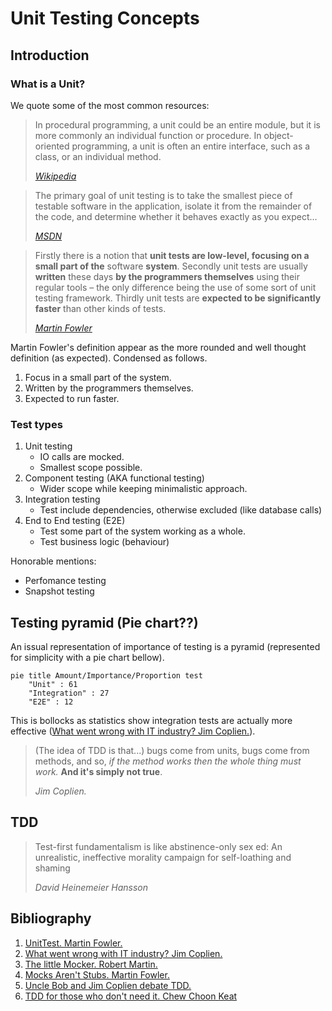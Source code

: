 # Unit Testing Concepts

## Introduction

### What is a Unit?
We quote some of the most common resources:
 > In procedural programming, a unit could be an entire module, but it is more commonly an individual function or procedure. In object-oriented programming, a unit is often an entire interface, such as a class, or an individual method.
 >
 >*[Wikipedia](https://en.wikipedia.org/wiki/Unit_testing#:~:text=Unit%20tests%20are%20typically%20automated,an%20individual%20function%20or%20procedure.)*  

> The primary goal of unit testing is to take the smallest piece of testable software in the application, isolate it from the remainder of the code, and determine whether it behaves exactly as you expect…
>
>*[MSDN](https://msdn.microsoft.com/en-us/library/aa292197(v=vs.71).aspx)*

>Firstly there is a notion that **unit tests are low-level, focusing on a small part of the** software **system**. Secondly unit tests are usually **written** these days **by the programmers themselves** using their regular tools – the only difference being the use of some sort of unit testing framework. Thirdly unit tests are **expected to be significantly faster** than other kinds of tests.
>
>*[Martin Fowler](https://martinfowler.com/bliki/UnitTest.html)*


Martin Fowler's definition appear as the more rounded and well thought definition (as expected). Condensed as follows.
1. Focus in a small part of the system.
1. Written by the programmers themselves.
1. Expected to run faster.

### Test types
1. Unit testing
    - IO calls are mocked.
    - Smallest scope possible.
2. Component testing (AKA functional testing)
    - Wider scope while keeping minimalistic approach.
3. Integration testing
    - Test include dependencies, otherwise excluded (like database calls)
4. End to End testing (E2E)
    - Test some part of the system working as a whole.
    - Test business logic (behaviour)

Honorable mentions:

- Perfomance testing
- Snapshot testing

## Testing pyramid (Pie chart??)
An issual representation of importance of testing is a pyramid (represented for simplicity with a pie chart bellow).

```mermaid
pie title Amount/Importance/Proportion test
    "Unit" : 61
    "Integration" : 27
    "E2E" : 12
```
This is bollocks as statistics show integration tests are actually more effective ([What went wrong with IT industry? Jim Coplien.](https://www.youtube.com/watch?v=gPP7Bleg214&ab_channel=FooCafe)).

> (The idea of TDD is that...) bugs come from units, bugs come from methods, and so, *if the method works then the whole thing must work.* **And it's simply not true**.
>
> *Jim Coplien.*

## TDD
>Test-first fundamentalism is like abstinence-only sex ed: An unrealistic, ineffective morality campaign for self-loathing and shaming
>
>*David Heinemeier Hansson*

## Bibliography
1. [UnitTest. Martin Fowler.](https://martinfowler.com/bliki/UnitTest.html)
1. [What went wrong with IT industry? Jim Coplien.](https://www.youtube.com/watch?v=gPP7Bleg214&ab_channel=FooCafe)
1. [The little Mocker. Robert Martin.](https://blog.cleancoder.com/uncle-bob/2014/05/14/TheLittleMocker.html)
1. [Mocks Aren't Stubs. Martin Fowler.](https://martinfowler.com/articles/mocksArentStubs.html)
1. [Uncle Bob and Jim Coplien debate TDD.](https://www.youtube.com/watch?v=KtHQGs3zFAM&ab_channel=toalexsmail)
1. [TDD for those who don't need it. Chew Choon Keat](https://www.youtube.com/watch?v=a6oP24CSdUg&ab_channel=SingaporeGophers)